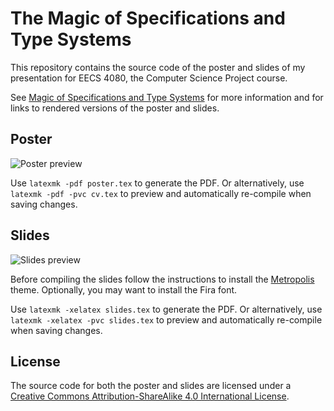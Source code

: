 # The Magic of Specifications and Type Systems

This repository contains the source code of the poster and slides of my
presentation for EECS 4080, the Computer Science Project course.

See [Magic of Specifications and Type Systems][mosats] for more information and
for links to rendered versions of the poster and slides. 

## Poster

![Poster preview](img/preview.png)

Use `latexmk -pdf poster.tex` to generate the PDF. Or alternatively,
use `latexmk -pdf -pvc cv.tex` to preview and automatically re-compile when
saving changes.

## Slides

![Slides preview](img/preview.png)

Before compiling the slides follow the instructions to install
the [Metropolis][mtheme] theme. Optionally, you may want to install the Fira
font.

Use `latexmk -xelatex slides.tex` to generate the PDF. Or alternatively,
use `latexmk -xelatex -pvc slides.tex` to preview and automatically re-compile
when saving changes.

## License

The source code for both the poster and slides are licensed under
a [Creative Commons Attribution-ShareAlike 4.0 International License][cc].

[mosats]: https://aminb.org/talks/magic-of-specifications-and-type-systems
[mtheme]: https://github.com/matze/mtheme
[cc]: http://creativecommons.org/licenses/by-sa/4.0/
